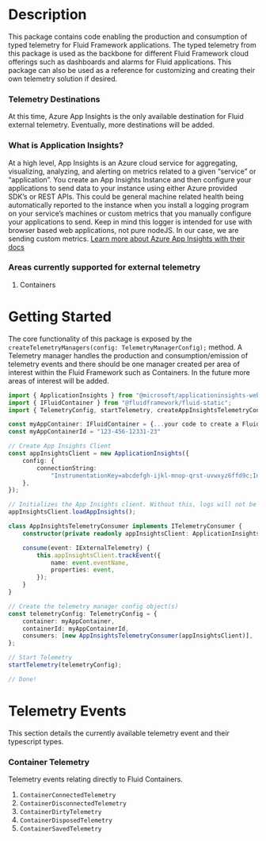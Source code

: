 # Description

This package contains code enabling the production and consumption of typed telemetry for Fluid Framework applications. The typed telemetry from this package is used as the backbone for different Fluid Framework cloud offerings such as dashboards and alarms for Fluid applications. This package can also be used as a reference for customizing and creating their own telemetry solution if desired.

### Telemetry Destinations

At this time, Azure App Insights is the only available destination for Fluid external telemetry. Eventually, more destinations will be added.

### What is Application Insights?

At a high level, App Insights is an Azure cloud service for aggregating, visualizing, analyzing, and alerting on metrics related to a given “service” or “application”.
You create an App Insights Instance and then configure your applications to send data to your instance using either Azure provided SDK’s or REST APIs.
This could be general machine related health being automatically reported to the instance when you install a logging program on your service’s machines or custom metrics that you manually configure your applications to send. Keep in mind this logger is intended for use with browser based web applications, not pure nodeJS.
In our case, we are sending custom metrics. [Learn more about Azure App Insights with their docs](https://learn.microsoft.com/en-us/azure/azure-monitor/app/app-insights-overview?tabs=net)

### Areas currently supported for external telemetry

1. Containers

# Getting Started

The core functionality of this package is exposed by the `createTelemetryManagers(config: TelemetryManagerConfig);` method. A Telemetry manager handles the production and consumption/emission of telemetry events and there should be one manager created per area of interest within the Fluid Framework such as Containers. In the future more areas of interest will be added.

```ts
import { ApplicationInsights } from "@microsoft/applicationinsights-web";
import { IFluidContainer } from "@fluidframework/fluid-static";
import { TelemetryConfig, startTelemetry, createAppInsightsTelemetryConsumer } from "@fluidframework/external-telemetry"

const myAppContainer: IFluidContainer = {...your code to create a Fluid Continer}
const myAppContainerId = "123-456-12331-23"

// Create App Insights Client
const appInsightsClient = new ApplicationInsights({
	config: {
		connectionString:
			"InstrumentationKey=abcdefgh-ijkl-mnop-qrst-uvwxyz6ffd9c;IngestionEndpoint=https://westus2-2.in.applicationinsights.azure.com/;LiveEndpoint=https://westus2.livediagnostics.monitor.azure.com/",
	},
});

// Initializes the App Insights client. Without this, logs will not be sent to Azure.
appInsightsClient.loadAppInsights();

class AppInsightsTelemetryConsumer implements ITelemetryConsumer {
	constructor(private readonly appInsightsClient: ApplicationInsights) {}

	consume(event: IExternalTelemetry) {
		this.appInsightsClient.trackEvent({
			name: event.eventName,
			properties: event,
		});
	}
}

// Create the telemetry manager config object(s)
const telemetryConfig: TelemetryConfig = {
	container: myAppContainer,
	containerId: myAppContainerId,
	consumers: [new AppInsightsTelemetryConsumer(appInsightsClient)],
};

// Start Telemetry
startTelemetry(telemetryConfig);

// Done!
```

# Telemetry Events

This section details the currently available telemetry event and their typescript types.

### Container Telemetry

Telemetry events relating directly to Fluid Containers.

1. `ContainerConnectedTelemetry`
1. `ContainerDisconnectedTelemetry`
1. `ContainerDirtyTelemetry`
1. `ContainerDisposedTelemetry`
1. `ContainerSavedTelemetry`
